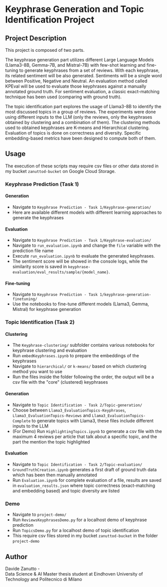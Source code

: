 # Keyphrase Generation and Topic Identification Project

## Project Description

This project is composed of two parts. 

The keyphrase generation part utilizes different Large Language Models (Llama3-8B, Gemma-7B, and Mistral-7B) with few-shot learning and fine-tuning to generate keyphrases from a set of reviews. With each keyphrase, its related sentiment will be also generated. Sentiments will be a single word between Positive, Negative and Neutral. An evaluation method called KPEval will be used to evaluate those keyphrases against a manually annotated ground truth. For sentiment evaluation, a classic exact-matching technique has been used (comparing with ground truth).

The topic identification part explores the usage of Llama3-8B to identify the most discussed topics in a group of reviews. The experiments were done using different inputs to the LLM (only the reviews, only the keyphrases obtained by clustering and a combination of them). The clustering methods used to obtained keyphrases are K-means and Hierarchical clustering. Evaluation of topics is done on correctness and diversity. Specific embedding-based metrics have been designed to compute both of them.


## Usage

The execution of these scripts may require csv files or other data stored in my bucket `zanuttod-bucket` on Google Cloud Storage.

### Keyphrase Prediction (Task 1)

#### Generation
- Navigate to `Keyphrase Prediction - Task 1/Keyphrase-generation/`
- Here are available different models with different learning approaches to generate the keyphrases


#### Evaluation
- Navigate to `Keyphrase Prediction - Task 1/Keyphrase-evaluation/`
- Navigate to `run_evaluation.ipynb` and change the `file` variable with the prediction file name
- Execute `run_evaluation.ipynb` to evaluate the generated keyphrases.
- The sentiment score will be showed in the console logs, while the similarity score is saved in `keyphrase-evaluation/eval_results/sample/{model_name}`.


#### Fine-tuning
- Navigate to `Keyphrase Prediction - Task 1/keyphrase-generation-finetuning/`
- Use the notebooks to fine-tune different models (Llama3, Gemma, Mistral) for keyphrase generation


### Topic Identification (Task 2)

#### Clustering
- The `Keyphrase-clustering/` subfolder contains various notebooks for keyphrase clustering and evaluation
- Run `embedKeyphrases.ipynb` to prepare the embeddings of the keyphrases
- Navigate to `hierarchical/` or `k-means/` based on which clustering method you want to use
- Run the files inside the folder following the order, the output will be a csv file with the "core" (clustered) keyphrases


#### Generation
- Navigate to `Topic Identification - Task 2/Topic-generation/`
- Choose between `Llama3_EvaluationTopics-Keyphrases`,  `Llama3_EvaluationTopics-Reviews` and `Llama3_EvaluationTopics-Complete` to generate topics with Llama3, these files include different inputs to the LLM
- (For Demo) Run `HighlightingTopics.ipynb` to generate a csv file with the maximum 4 reviews per article that talk about a specific topic, and the part the mention the topic highlighted


#### Evaluation
- Navigate to `Topic Identification - Task 2/Topic-evaluation/`
- `GroundTruthCreation.ipynb` generates a first draft of ground truth data which has been then manually annotated
- Run `Evaluation.ipynb` for complete evaluation of a file, results are saved in `evaluation_results.json` where topic correctness (exact-matching and embedding based) and topic diversity are listed


### Demo
- Navigate to `project-demo/`
- Run `ReviewsKeyphrasesDemo.py` for a localhost demo of keyphrase prediction
- Run `TopicsDemo.py` for a localhost demo of topic identification
- This require csv files stored in my bucket `zanuttod-bucket` in the folder `project-demo`  

## Author

Davide Zanutto -<br>Data Science & AI Master thesis student at Eindhoven University of Technology and Politecnico di Milano